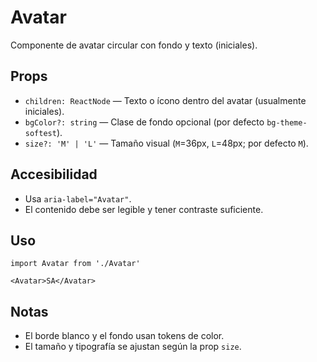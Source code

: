 # Avatar

Componente de avatar circular con fondo y texto (iniciales).

## Props
- `children: ReactNode` — Texto o ícono dentro del avatar (usualmente iniciales).
- `bgColor?: string` — Clase de fondo opcional (por defecto `bg-theme-softest`).
- `size?: 'M' | 'L'` — Tamaño visual (`M`=36px, `L`=48px; por defecto `M`).

## Accesibilidad
- Usa `aria-label="Avatar"`.
- El contenido debe ser legible y tener contraste suficiente.

## Uso
```tsx
import Avatar from './Avatar'

<Avatar>SA</Avatar>
```

## Notas
- El borde blanco y el fondo usan tokens de color.
- El tamaño y tipografía se ajustan según la prop `size`.

